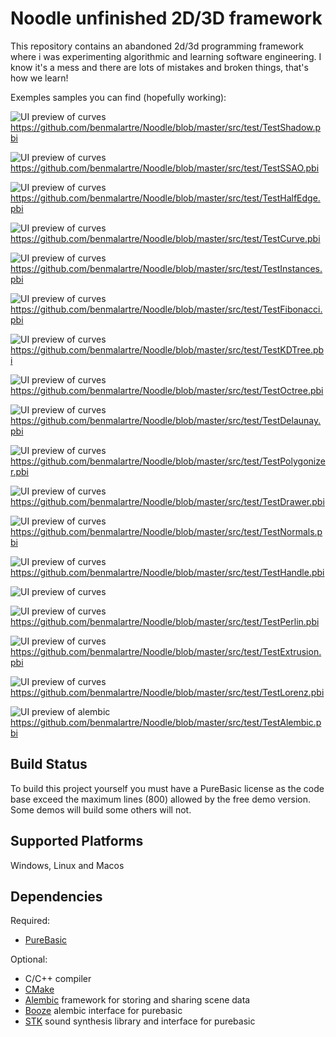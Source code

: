 Noodle unfinished 2D/3D framework 
=================================

This repository contains an abandoned 2d/3d programming framework
where i was experimenting algorithmic and learning software engineering.
I know it's a mess and there are lots of mistakes and broken things, that's how we learn!

Exemples samples you can find (hopefully working):

![UI preview of curves](images/shadows.png)
https://github.com/benmalartre/Noodle/blob/master/src/test/TestShadow.pbi

![UI preview of curves](images/ssao.png)
https://github.com/benmalartre/Noodle/blob/master/src/test/TestSSAO.pbi

![UI preview of curves](images/teapots.png)
https://github.com/benmalartre/Noodle/blob/master/src/test/TestHalfEdge.pbi

![UI preview of curves](images/curves.png)
https://github.com/benmalartre/Noodle/blob/master/src/test/TestCurve.pbi

![UI preview of curves](images/instances.png)
https://github.com/benmalartre/Noodle/blob/master/src/test/TestInstances.pbi

![UI preview of curves](images/fibonacci.png)
https://github.com/benmalartre/Noodle/blob/master/src/test/TestFibonacci.pbi

![UI preview of curves](images/kdtree.png)
https://github.com/benmalartre/Noodle/blob/master/src/test/TestKDTree.pbi

![UI preview of curves](images/octree.png)
https://github.com/benmalartre/Noodle/blob/master/src/test/TestOctree.pbi

![UI preview of curves](images/delaunay.png)
https://github.com/benmalartre/Noodle/blob/master/src/test/TestDelaunay.pbi

![UI preview of curves](images/sdf.png)
https://github.com/benmalartre/Noodle/blob/master/src/test/TestPolygonizer.pbi

![UI preview of curves](images/drawer.png)
https://github.com/benmalartre/Noodle/blob/master/src/test/TestDrawer.pbi

![UI preview of curves](images/normals.png)
https://github.com/benmalartre/Noodle/blob/master/src/test/TestNormals.pbi

![UI preview of curves](images/handle.png)
https://github.com/benmalartre/Noodle/blob/master/src/test/TestHandle.pbi

![UI preview of curves](images/nodes.png)

![UI preview of curves](images/perlin.png)
https://github.com/benmalartre/Noodle/blob/master/src/test/TestPerlin.pbi

![UI preview of curves](images/extrusion.png)
https://github.com/benmalartre/Noodle/blob/master/src/test/TestExtrusion.pbi

![UI preview of curves](images/lorenz.png)
https://github.com/benmalartre/Noodle/blob/master/src/test/TestLorenz.pbi

![UI preview of alembic](images/alembic.png)
https://github.com/benmalartre/Noodle/blob/master/src/test/TestAlembic.pbi

Build Status
------------
To build this project yourself you must have a PureBasic license as the code base exceed the maximum lines (800) allowed by the free demo version.
Some demos will build some others will not.



Supported Platforms
-------------------

Windows, Linux and Macos


Dependencies
------------

Required:
 - [PureBasic](https://www.purebasic.com/)

Optional:
 - C/C++ compiler
 - [CMake](https://cmake.org/documentation/)
 - [Alembic](https://github.com/alembic/alembic) framework for storing and sharing scene data
 - [Booze](https://github.com/benmalartre/Booze) alembic interface for purebasic
 - [STK](https://github.com/benmalartre/STK) sound synthesis library and interface for purebasic
